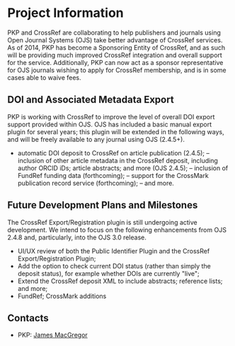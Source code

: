 # Project Information

PKP and CrossRef are collaborating to help publishers and journals using Open Journal Systems (OJS) take better advantage of CrossRef services. As of 2014, PKP has become a Sponsoring Entity of CrossRef, and as such will be providing much improved CrossRef integration and overall support for the service. Additionally, PKP can now act as a sponsor representative for OJS journals wishing to apply for CrossRef membership, and is in some cases able to waive fees.

## DOI and Associated Metadata Export

PKP is working with CrossRef to improve the level of overall DOI export support provided within OJS. OJS has included a basic manual export plugin for several years; this plugin will be extended in the following ways, and will be freely available to any journal using OJS (2.4.5+).

- automatic DOI deposit to CrossRef on article publication (2.4.5); – inclusion of other article metadata in the CrossRef deposit, including author ORCID iDs; article abstracts; and more (OJS 2.4.5); – inclusion of FundRef funding data (forthcoming); – support for the CrossMark publication record service (forthcoming); – and more.

## Future Development Plans and Milestones

The CrossRef Export/Registration plugin is still undergoing active development. We intend to focus on the following enhancements from OJS 2.4.8 and, particularly, into the OJS 3.0 release.

-   UI/UX review of both the Public Identifier Plugin and the CrossRef Export/Registration Plugin;
-   Add the option to check current DOI status (rather than simply the deposit status), for example whether DOIs are currently "live";
-   Extend the CrossRef deposit XML to include abstracts; reference lists; and more;
-   FundRef; CrossMark additions

## Contacts

-   PKP: [James MacGregor](mailto:pkp.contact@gmail.com)
